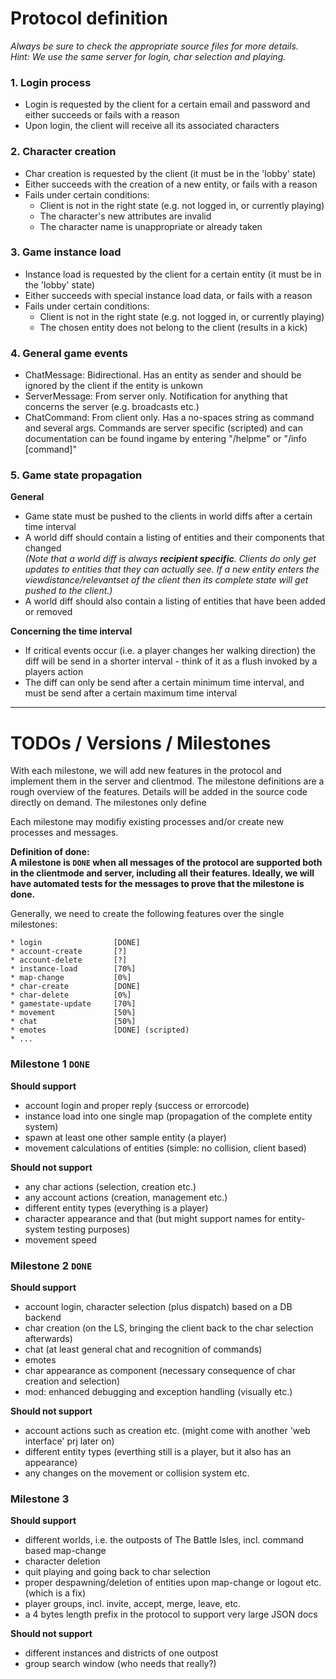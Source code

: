# Protocol definition

_Always be sure to check the appropriate source files for more details._  
_Hint: We use the same server for login, char selection and playing._

### 1. Login process

- Login is requested by the client for a certain email and password and either succeeds or fails with a reason
- Upon login, the client will receive all its associated characters

### 2. Character creation

- Char creation is requested by the client (it must be in the 'lobby' state)
- Either succeeds with the creation of a new entity, or fails with a reason
- Fails under certain conditions:
  - Client is not in the right state (e.g. not logged in, or currently playing)
  - The character's new attributes are invalid
  - The character name is unappropriate or already taken

### 3. Game instance load

- Instance load is requested by the client for a certain entity (it must be in the 'lobby' state)
- Either succeeds with special instance load data, or fails with a reason
- Fails under certain conditions:
  - Client is not in the right state (e.g. not logged in, or currently playing)
  - The chosen entity does not belong to the client (results in a kick)

### 4. General game events

- ChatMessage: Bidirectional. Has an entity as sender and should be ignored by the client if the entity is unkown
- ServerMessage: From server only. Notification for anything that concerns the server (e.g. broadcasts etc.)
- ChatCommand: From client only. Has a no-spaces string as command and several args. Commands are server specific (scripted) and can documentation can be found ingame by entering "/helpme" or "/info [command]"

### 5. Game state propagation

**General**  

- Game state must be pushed to the clients in world diffs after a certain time interval 
- A world diff should contain a listing of entities and their components that changed  
_(Note that a world diff is always **recipient specific**. Clients do only get updates to entities that they can actually see. If a new entity enters the viewdistance/relevantset of the client then its complete state will get pushed to the client.)_
- A world diff should also contain a listing of entities that have been added or removed

**Concerning the time interval**  

- If critical events occur (i.e. a player changes her walking direction) the diff will be send in a shorter interval - think of it as a flush invoked by a players action
- The diff can only be send after a certain minimum time interval, and must be send after a certain maximum time interval

---

# TODOs / Versions / Milestones

With each milestone, we will add new features in the protocol and implement them in the server and clientmod. The milestone definitions are a rough overview of the features. Details will be added in the source code directly on demand. The milestones only define 

Each milestone may modifiy existing processes and/or create new processes and messages.

**Definition of done:  
A milestone is `DONE` when all messages of the protocol are supported both in the clientmode and server, including all their features. Ideally, we will have automated tests for the messages to prove that the milestone is done.**

Generally, we need to create the following features over the single milestones:  

```
* login                [DONE]
* account-create       [?]
* account-delete       [?]
* instance-load        [70%]
* map-change           [0%]
* char-create          [DONE]
* char-delete          [0%]
* gamestate-update     [70%]
* movement             [50%]
* chat                 [50%]
* emotes               [DONE] (scripted)
* ...
```

### Milestone 1 `DONE`

**Should support**  

- account login and proper reply (success or errorcode)
- instance load into one single map (propagation of the complete entity system)
- spawn at least one other sample entity (a player)
- movement calculations of entities (simple: no collision, client based)

**Should not support**

- any char actions (selection, creation etc.)
- any account actions (creation, management etc.)
- different entity types (everything is a player)
- character appearance and that (but might support names for entity-system testing purposes)
- movement speed

### Milestone 2 `DONE`

**Should support**

- account login, character selection (plus dispatch) based on a DB backend
- char creation (on the LS, bringing the client back to the char selection afterwards)
- chat (at least general chat and recognition of commands)
- emotes
- char appearance as component (necessary consequence of char creation and selection)
- mod: enhanced debugging and exception handling (visually etc.)

**Should not support**

- account actions such as creation etc. (might come with another 'web interface' prj later on)
- different entity types (everthing still is a player, but it also has an appearance)
- any changes on the movement or collision system etc.

### Milestone 3

**Should support**

- different worlds, i.e. the outposts of The Battle Isles, incl. command based map-change
- character deletion
- quit playing and going back to char selection
- proper despawning/deletion of entities upon map-change or logout etc. (which is a fix)
- player groups, incl. invite, accept, merge, leave, etc.
- a 4 bytes length prefix in the protocol to support very large JSON docs

**Should not support**

- different instances and districts of one outpost
- group search window (who needs that really?)